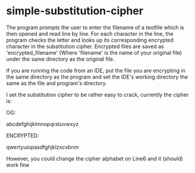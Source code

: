 # simple-substitution-cipher
 
 
The program prompts the user to enter the filename of a textfile which is then opened and read line by line. For each character in the line, the program checks the letter and looks up its corresponding encrypted character in the substitution cipher. Encrypted files are saved as 'encrypted_filename' (Where 'filename' is the name of your original file) under the same directory as the original file.

If you are running the code from an IDE, put the file you are encrypting in the same directory as the program and set the IDE's working directory the same as the file and program's directory.
 
 
 
 
I set the substitution cipher to be rather easy to crack, currently the cipher is:

OG:

abcdefghijklmnopqrstuvwxyz

ENCRYPTED:

qwertyuiopasdfghjklzxcvbnm

However, you could change the cipher alphabet on Line6 and it (should) work fine 
